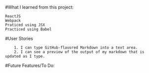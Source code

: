 #What I learned from this project:
 ```
 ReactJS
 Webpack
 Praticed using JSX
 Practiced using Babel 
 
```
#User Stories
```
	1. I can type GitHub-flavored Markdown into a text area.
	2. I can see a preview of the output of my markdown that is updated as I type.
```

#Future Features/To Do: 
  ```
  ```
